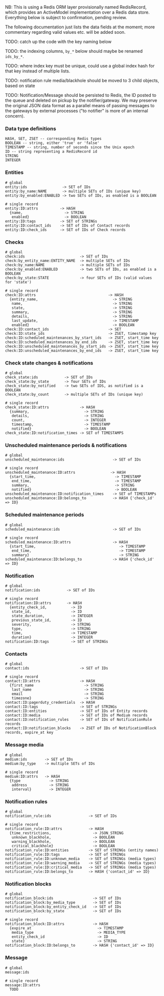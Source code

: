 NB: This is using a Redis ORM layer provisionally named RedisRecord, which provides an ActiveModel implementation over a Redis data store. Everything below is subject to confirmation, pending review.

The following documentation just lists the data fields at the moment; more commentary regarding valid values etc. will be added soon.

TODO: catch up the code with the key naming below

TODO: the indexing columns, `by_*` below should maybe be renamed `ids_by_*`.

TODO: where index key must be unique, could use a global index hash for that key instead of multiple lists.

TODO: notification rule media/blackhole should be moved to 3 child objects, based on state

TODO: Notification/Message should be persisted to Redis, the ID posted to the queue and deleted on pickup by the notifier/gateway. We may preserve the original JSON data format as a parallel means of passing messages to the gateways by external processes ("to notifier" is more of an internal concern).

### Data type definitions

    HASH, SET, ZSET -- corresponding Redis types
    BOOLEAN -- string, either 'true' or 'false'
    TIMESTAMP -- string, number of seconds since the Unix epoch
    ID -- string representing a RedisRecord id
    STRING
    INTEGER

### Entities

    # global
    entity:ids                -> SET of IDs
    entity:by_name:NAME       -> multiple SETs of IDs (unique key)
    entity:by_enabled:ENABLED -> two SETs of IDs, as enabled is a BOOLEAN

    # single record
    entity:ID:attrs          -> HASH
      {name,                   -> STRING
       enabled}                -> BOOLEAN
    entity:ID:tags           -> SET of STRINGs
    entity:ID:contact_ids    -> SET of IDs of Contact records
    entity:ID:check_ids      -> SET of IDs of Check records

### Checks

    # global
    check:ids                         -> SET of IDs
    check:by_entity_name:ENTITY_NAME  -> multiple SETs of IDs
    check:by_name:NAME                -> multiple SETs of IDs
    check:by_enabled:ENABLED          -> two SETs of IDs, as enabled is a BOOLEAN
    check:by_state:STATE              -> four SETs of IDs (valid values for 'state')
    
    # single record
    check:ID:attrs                                 -> HASH
      {entity_name,                                  -> STRING
       name,                                         -> STRING
       state,                                        -> STRING
       summary,                                      -> STRING
       details,                                      -> STRING
       last_update,                                  -> TIMESTAMP
       enabled}                                      -> BOOLEAN
    check:ID:contact_ids                           -> SET
    check:ID:state_ids                             -> ZSET, timestamp key
    check:ID:scheduled_maintenances_by_start_ids   -> ZSET, start_time key
    check:ID:scheduled_maintenances_by_end_ids     -> ZSET, start_time key
    check:ID:unscheduled_maintenances_by_start_ids -> ZSET, start_time key
    check:ID:unscheduled_maintenances_by_end_ids   -> ZSET, start_time key


### Check state changes & notifications

    # global
    check_state:ids            -> SET of IDs
    check_state:by_state       -> four SETs of IDs
    check_state:by_notified    -> two SETs of IDS, as notified is a BOOLEAN
    check_state:by_count       -> multiple SETs of IDs (unique key)

    # single record
    check_state:ID:attrs              -> HASH
      {summary,                         -> STRING
       details,                         -> STRING
       count,                           -> INTEGER
       timestamp,                       -> TIMESTAMP
       notified}                        -> BOOLEAN
    check_state:ID:notification_times -> SET of TIMESTAMPS

### Unscheduled maintenance periods & notifications

    # global
    unscheduled_maintenance:ids                      -> SET of IDs

    # single record
    unscheduled_maintenance:ID:attrs                -> HASH
      {start_time,                                    -> TIMESTAMP
       end_time,                                      -> TIMESTAMP
       summary,                                       -> STRING
       notified}                                      -> BOOLEAN
    unscheduled_maintenance:ID:notification_times    -> SET of TIMESTAMPs
    unscheduled_maintenance:ID:belongs_to            -> HASH {'check_id' => ID}
    
### Scheduled maintenance periods

    # global
    scheduled_maintenance:ids                        -> SET of IDs

    # single record
    scheduled_maintenance:ID:attrs                   -> HASH
      {start_time,                                      -> TIMESTAMP
       end_time,                                        -> TIMESTAMP
       summary}                                         -> STRING
    scheduled_maintenance:ID:belongs_to              -> HASH {'check_id' => ID}

### Notification

    # global
    notification:ids            -> SET of IDs
    
    # single record
    notification:ID:attrs       -> HASH
      {entity_check_id,           -> ID
       state_id,                  -> ID
       state_duration,            -> INTEGER
       previous_state_id,         -> ID
       severity,                  -> STRING
       type,                      -> STRING
       time,                      -> TIMESTAMP
       duration}                  -> INTEGER
    notification:ID:tags          -> SET of STRINGs

### Contacts

    # global
    contact:ids                       -> SET of IDs
    
    # single record
    contact:ID:attrs                  -> HASH
      {first_name                       -> STRING
       last_name                        -> STRING
       email                            -> STRING
       timezone}                        -> STRING
    contact:ID:pagerduty_credentials  -> HASH
    contact:ID:tags                   -> SET of STRINGs
    contact:ID:entities               -> SET of IDs of Entity records
    contact:ID:media                  -> SET of IDs of Medium records
    contact:ID:notification_rules     -> SET of IDs of NotificationRule records
    contact:ID:notification_blocks    -> ZSET of IDs of NotificationBlock records, expire_at key

### Message media

    # global
    medium:ids        -> SET of IDs
    medium:by_type    -> multiple SETs of IDs
    
    # single record
    medium:ID:attrs   -> HASH
      {type             -> STRING
       address          -> STRING
       interval}        -> INTEGER
    

### Notification rules

    # global
    notification_rule:ids                 -> SET of IDs
    
    # single record
    notification_rule:ID:attrs            -> HASH
      {time_restrictions,                   -> JSON_STRING
       unknown_blackhole,                   -> BOOLEAN
       warning_blackhole,                   -> BOOLEAN
       critical_blackhole}                  -> BOOLEAN
    notification_rule:ID:entities         -> SET of STRINGs (entity names)
    notification_rule:ID:tags             -> SET of STRINGs
    notification_rule:ID:unknown_media    -> SET of STRINGs (media types)
    notification_rule:ID:warning_media    -> SET of STRINGs (media types)
    notification_rule:ID:critical_media   -> SET of STRINGs (media types)
    notification_rule:ID:belongs_to       -> HASH {'contact_id' => ID}

### Notification blocks

    # global
    notification_block:ids                  -> SET of IDs
    notification_block:by_media_type        -> SET of IDs
    notification_block:by_entity_check_id   -> SET of IDs
    notification_block:by_state             -> SET of IDs
    
    # single record
    notification_block:ID:attrs             -> HASH
      {expire_at                              -> TIMESTAMP
       media_type                             -> MEDIA_TYPE
       entity_check_id                        -> ID
       state}                                 -> STRING
    notification_block:ID:belongs_to        -> HASH {'contact_id' => ID}

### Message

    # global
    message:ids
    
    # single record
    message:ID:attrs
      TODO
